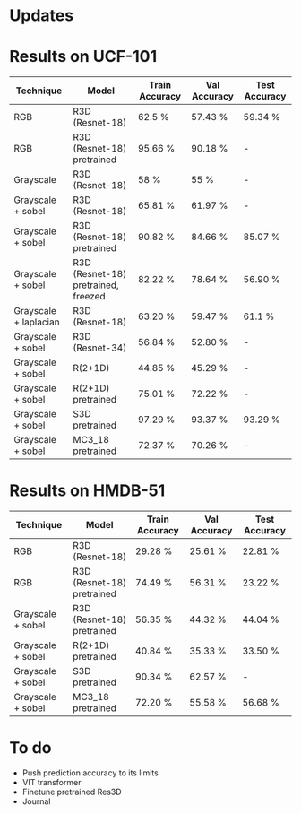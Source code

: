 # Updates



# Results on UCF-101
| Technique   |    Model     | Train Accuracy | Val Accuracy | Test Accuracy |
| ----------- | -----------  | -------- | -------- | -------- |
| RGB      | R3D (Resnet-18)       | 62.5 %  | 57.43 % | 59.34 % |
| RGB      | R3D (Resnet-18) pretrained       | 95.66 % | 90.18 % | - |
| Grayscale      | R3D (Resnet-18)        | 58 % | 55 % | - |
| Grayscale + sobel   | R3D (Resnet-18)         | 65.81 % | 61.97 % | - |
| Grayscale + sobel   | R3D (Resnet-18) pretrained        | 90.82 % | 84.66 % | 85.07 % |
| Grayscale + sobel   | R3D (Resnet-18) pretrained, freezed        | 82.22 % | 78.64 % | 56.90 % |
| Grayscale + laplacian   | R3D (Resnet-18)     | 63.20 % | 59.47 % | 61.1 % |
| Grayscale + sobel   | R3D (Resnet-34)         | 56.84 % | 52.80 % | - |
| Grayscale + sobel   | R(2+1D)         | 44.85 % | 45.29 % | - |
| Grayscale + sobel   | R(2+1D) pretrained        | 75.01 % | 72.22 % | - |
| Grayscale + sobel   | S3D pretrained         | 97.29 % | 93.37 % | 93.29 % |
| Grayscale + sobel   | MC3_18 pretrained        | 72.37 % | 70.26 % | - |

# Results on HMDB-51
| Technique   |    Model     | Train Accuracy | Val Accuracy | Test Accuracy |
| ----------- | -----------  | -------- | -------- |-------- |
| RGB      | R3D (Resnet-18)       | 29.28 % | 25.61 % | 22.81 % |
| RGB      | R3D (Resnet-18) pretrained       | 74.49 %  | 56.31 % | 23.22 % |
| Grayscale + sobel   | R3D (Resnet-18) pretrained         | 56.35 % | 44.32 % | 44.04 % |
| Grayscale + sobel   | R(2+1D) pretrained         | 40.84 % | 35.33 % | 33.50 % |
| Grayscale + sobel   | S3D pretrained        | 90.34 % | 62.57 % | - |
| Grayscale + sobel   | MC3_18 pretrained        | 72.20 % | 55.58 % | 56.68 % |


# To do
- Push prediction accuracy to its limits
- VIT transformer
- Finetune pretrained Res3D
- Journal
